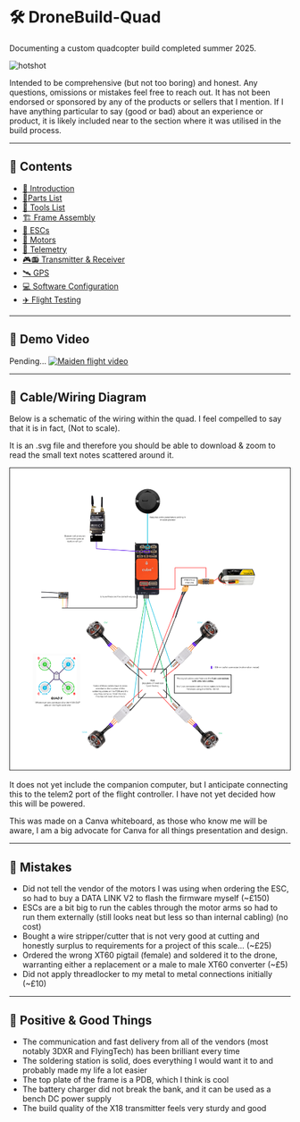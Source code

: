 # 🛠️ DroneBuild-Quad
Documenting a custom quadcopter build completed summer 2025.

![hotshot](https://github.com/user-attachments/assets/2a428b6d-ac25-436c-9ff2-ebe0893ae2b5)

Intended to be comprehensive (but not too boring) and honest. Any questions, omissions or mistakes feel free to reach out. It has not been endorsed or sponsored by any of the products or sellers that I mention. If I have anything particular to say (good or bad) about an experience or product, it is likely included near to the section where it was utilised in the build process.

---

## 📑 Contents 

- [👋 Introduction](docs/01-introduction.md)
- [🧩Parts List](docs/02-parts-list.md)
- [🔨 Tools List](docs/02b-tools-list.md)
- [🏗️ Frame Assembly](docs/03-frame-assembly.md)
- [🪫 ESCs](docs/04-esc.md)
- [🧲 Motors](docs/05-motors.md)
- [📡 Telemetry](docs/06-telemetry.md)
- [🎮📻 Transmitter & Receiver](docs/07-transmitter-receiver.md)
- [🛰️ GPS](docs/08-gps.md)
- [💻 Software Configuration](docs/09-software-config.md)
- [✈️ Flight Testing](docs/10-flight-testing.md)

---

## 🎥 Demo Video
Pending... 
[![Maiden flight video](https://github.com/user-attachments/assets/d8acab92-713b-4c53-9568-10125d38507a)](https://www.youtube.com/watch?v=YOUR_VIDEO_ID)

--- 

## 🚠 Cable/Wiring Diagram
Below is a schematic of the wiring within the quad. I feel compelled to say that it is in fact, (Not to scale).

It is an .svg file and therefore you should be able to download & zoom to read the small text notes scattered around it. 

![Wiring Diagram](media/images/wiring_diagram.svg)

It does not yet include the companion computer, but I anticipate connecting this to the telem2 port of the flight controller. I have not yet decided how this will be powered.

This was made on a Canva whiteboard, as those who know me will be aware, I am a big advocate for Canva for all things presentation and design.

---

## 🤕 Mistakes

- Did not tell the vendor of the motors I was using when ordering the ESC, so had to buy a DATA LINK V2 to flash the firmware myself (~£150)
- ESCs are a bit big to run the cables through the motor arms so had to run them externally (still looks neat but less so than internal cabling) (no cost)
- Bought a wire stripper/cutter that is not very good at cutting and honestly surplus to requirements for a project of this scale... (~£25)
- Ordered the wrong XT60 pigtail (female) and soldered it to the drone, warranting either a replacement or a male to male XT60 converter (~£5)
- Did not apply threadlocker to my metal to metal connections initially (~£10)

---

## 🎉 Positive & Good Things

- The communication and fast delivery from all of the vendors (most notably 3DXR and FlyingTech) has been brilliant every time
- The soldering station is solid, does everything I would want it to and probably made my life a lot easier
- The top plate of the frame is a PDB, which I think is cool
- The battery charger did not break the bank, and it can be used as a bench DC power supply
- The build quality of the X18 transmitter feels very sturdy and good
